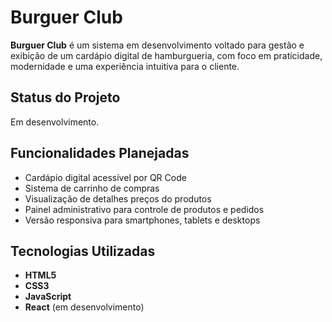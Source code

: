 #  Burguer Club

**Burguer Club** é um sistema em desenvolvimento voltado para gestão e exibição de um cardápio digital de hamburgueria, com foco em praticidade, modernidade e uma experiência intuitiva para o cliente.

##  Status do Projeto

 Em desenvolvimento.

##  Funcionalidades Planejadas

-  Cardápio digital acessível por QR Code
-  Sistema de carrinho de compras
-  Visualização de detalhes preços do  produtos
-  Painel administrativo para controle de produtos e pedidos
-  Versão responsiva para smartphones, tablets e desktops

##  Tecnologias Utilizadas

- **HTML5**
- **CSS3**
- **JavaScript**
- **React** (em desenvolvimento)
